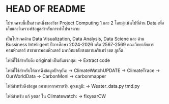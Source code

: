 # HEAD OF README
โปรเจคจบนี้เป็นส่วนหนึ่งของวิชา Project Computing 1 และ 2
โดยมุ่งเน้นไปที่ด้าน Data เพื่อเก็บและวิเคราะห์ข้อมูลสำหรับการทำโปรเจคจบ

เป็นโปรเจคด้าน Data Visualization, Data Analysis, Data Sciene และ ด้าน Bussiness Inteliigent
ปีการศึกษา 2024-2026 หรือ 2567-2569 คณะวิทยาลัยการคอมพิวเตอร์ สาขาการคอมพิวเตอร์ มหาวิทยาลัยสงขลานครินทร์ เขต ภูเก็ต

ไฟล์ที่ใช้สำหรับดึง original เป็นอันแรกสุด:
-> Extract code

ไฟล์ที่ใช้สำหรับให้การดึงข้อมูลปัจจุบัน:
-> ClimateWatchUPDATE
-> ClimateTrace
-> OurWorldData
-> CarbonMoni
-> carbonmapper

ไฟล์สำหรับดึงข้อมูล สภาพอากาศรายวัน อุณหภูมิ:
-> Weater_data.py tmd.py

ไฟล์สำหรับ แก้ year ใน Climatewatch:
-> fixyearCW
